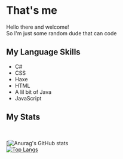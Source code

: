 <h1>That's me</h1>

Hello there and welcome!<br>
So I'm just some random dude that can code
<br>

<h2>My Language Skills</h2>
<ul>
  <li>C#</li>
  <li>CSS</li>
  <li>Haxe</li>
  <li>HTML</li>
  <li>A lil bit of Java</li>
  <li>JavaScript</li>
</ul>

<h2>My Stats</h2><br>

[![Anurag's GitHub stats](https://github-readme-stats.vercel.app/api?username=leon-brother&show_icons=true&theme=radical)
<br>
[![Top Langs](https://github-readme-stats.vercel.app/api/top-langs/?username=leon-brother)](https://github.com/anuraghazra/github-readme-stats)
